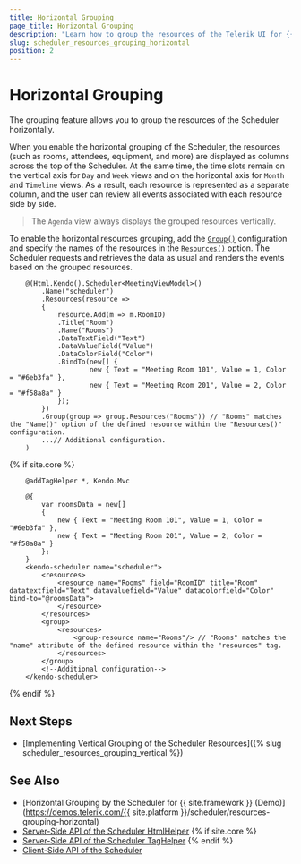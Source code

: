```yaml
---
title: Horizontal Grouping
page_title: Horizontal Grouping
description: "Learn how to group the resources of the Telerik UI for {{ site.framework }} Scheduler horizontally."
slug: scheduler_resources_grouping_horizontal
position: 2
---
```


# Horizontal Grouping

The grouping feature allows you to group the resources of the Scheduler horizontally.

When you enable the horizontal grouping of the Scheduler, the resources (such as rooms, attendees, equipment, and more) are displayed as columns across the top of the Scheduler. At the same time, the time slots remain on the vertical axis for `Day` and `Week` views and on the horizontal axis for `Month` and `Timeline` views. As a result, each resource is represented as a separate column, and the user can review all events associated with each resource side by side.

> The `Agenda` view always displays the grouped resources vertically.

To enable the horizontal resources grouping, add the [`Group()`](/api/kendo.mvc.ui.fluent/schedulerbuilder#groupsystemaction) configuration and specify the names of the resources in the [`Resources()`](/api/kendo.mvc.ui.fluent/schedulergroupbuilder#resourcessystemstring) option. The Scheduler requests and retrieves the data as usual and renders the events based on the grouped resources.

```HtmlHelper
    @(Html.Kendo().Scheduler<MeetingViewModel>()
        .Name("scheduler")
        .Resources(resource =>
        {
            resource.Add(m => m.RoomID)
            .Title("Room")
            .Name("Rooms")
            .DataTextField("Text")
            .DataValueField("Value")
            .DataColorField("Color")
            .BindTo(new[] {
                    new { Text = "Meeting Room 101", Value = 1, Color = "#6eb3fa" },
                    new { Text = "Meeting Room 201", Value = 2, Color = "#f58a8a" }
            });
        })
        .Group(group => group.Resources("Rooms")) // "Rooms" matches the "Name()" option of the defined resource within the "Resources()" configuration.
        ...// Additional configuration.
    )
```
{% if site.core %}
```TagHelper
    @addTagHelper *, Kendo.Mvc

    @{
        var roomsData = new[]
        {
            new { Text = "Meeting Room 101", Value = 1, Color = "#6eb3fa" },
            new { Text = "Meeting Room 201", Value = 2, Color = "#f58a8a" }
        };
    }
    <kendo-scheduler name="scheduler">
        <resources>
            <resource name="Rooms" field="RoomID" title="Room" datatextfield="Text" datavaluefield="Value" datacolorfield="Color" bind-to="@roomsData">
            </resource>
        </resources>
        <group>
            <resources>
                <group-resource name="Rooms"/> // "Rooms" matches the "name" attribute of the defined resource within the "resources" tag.
            </resources>
        </group>
        <!--Additional configuration-->
    </kendo-scheduler>
```
{% endif %}

## Next Steps

* [Implementing Vertical Grouping of the Scheduler Resources]({% slug scheduler_resources_grouping_vertical %})

## See Also

* [Horizontal Grouping by the Scheduler for {{ site.framework }} (Demo)](https://demos.telerik.com/{{ site.platform }}/scheduler/resources-grouping-horizontal)
* [Server-Side API of the Scheduler HtmlHelper](/api/scheduler)
{% if site.core %}
* [Server-Side API of the Scheduler TagHelper](/api/taghelpers/scheduler)
{% endif %}
* [Client-Side API of the Scheduler](https://docs.telerik.com/kendo-ui/api/javascript/ui/scheduler)